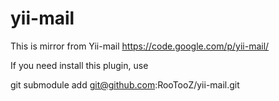 yii-mail
========

This is mirror from Yii-mail https://code.google.com/p/yii-mail/

If you need install this plugin, use 

git submodule add git@github.com:RooTooZ/yii-mail.git
